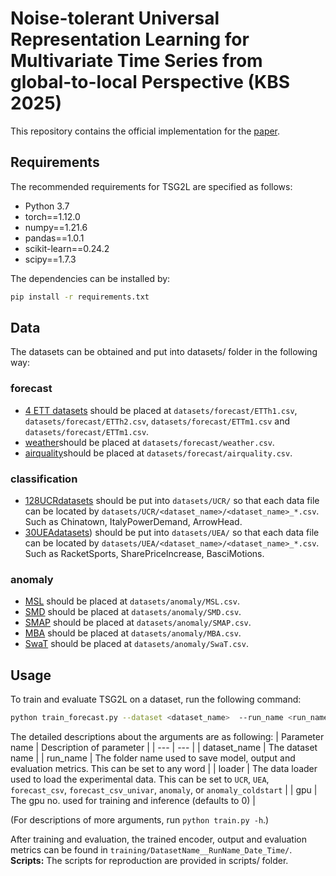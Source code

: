 # Noise-tolerant Universal Representation Learning for Multivariate Time Series from global-to-local Perspective (KBS 2025)
This repository contains the official implementation for the [paper](https://pdf.sciencedirectassets.com/271505/1-s2.0-S0950705125X00022/1-s2.0-S0950705125001844/main.pdf?X-Amz-Security-Token=IQoJb3JpZ2luX2VjENz%2F%2F%2F%2F%2F%2F%2F%2F%2F%2FwEaCXVzLWVhc3QtMSJHMEUCIQCMV6xn4MZ0JE031C5amNBDLetvkpydkn1AuPrkzLL5LgIgTTazPtk5iHU2pqPmSVycjSzArpda9pu8yejdv0u5y%2FIqswUIJRAFGgwwNTkwMDM1NDY4NjUiDD%2BKrvw%2BtPVRDjBvDCqQBURSeTG6Iw6KRRxWMxFMuKCOsaoN17bMAVROZKHYhYTDxc%2Bp3%2BSRirTQsSy3irscl5lJ0KqzqAb8NuppNjxGd0uDg2VKW8jLYmrOksYooswohdlHhYOzZVyeVGy0ItMdqmJE4TFNlB3ScxvyTl%2FgtaXdUM%2FxiMn2r8tQqfJiL5qX0xUcAC1zq8a5ZSALiJCA2vEb%2F0EMarl0kyi7ruXLy06GoBIDqv34hEAYoZWjV%2BIs9GePmyNpY1wbH1GMYRaxr6%2Blh2QeleMauhOYFuvi73Xyd9iFQH31JPNkAXGOUvtTmLETCq577IiZ83nuYPgQ78aeG8qfIc8Agg3wtyYLW%2FSPFXrqWXH9VQDHZs4rJ0F9YIjjEfaefZeD2hz657Adn6118W6keiVnHaTdTRJeo1bJVIxRPfFHJ%2F49hH2R%2B7hjkZ1fBAeKYEXbaejA8YLXzL0suupCbZ6Ih4Kuu%2BHQbBm63lbAzZVJS0o4iwGjZ5umYtqQjA7xeL%2Bls0I3XFK3E%2BCokOiFS1ACSd4G4wWZlHqloog5%2BK3rrP%2BeUnAtQDbPvLcEAsVAOil%2Fbu5WumU%2F230fG21XBSLdWR61qkFt2WdNc1jDe3JgnuG9bVbPuGg4f9WvPkw08yDnNL29uSvypzi%2FMEYBYhWoes22KlATnVbqrbEFxYLQOSR7AlZiqKIgKT6F2BfG%2F%2FY%2BEf4%2F8aQ5iT6M8qCIA5AOHcIXR4ORw0yUP7G%2BQdcNw37T57N5Ne%2FH4Hir5LDwi5u0lb95lPdUvYh0Ys%2BNjn3B0iAOAkWsLVkti5rolLLUj8GogMvMRrbOdern2i1K7dMStnvQkVpozHVOrfJwvZ1Fb%2BaPXZV9j%2F%2BZpUy%2BPE2Qy8QvHS%2BJFRKGMJ%2BvpL4GOrEBTI0HuiMghTXikt5CTdf6wyI8q0v%2FBMLhonYFJoqf4EjwxdUItBewar8TUJm7mNfcFjwagaz4Jodd93KHDgjXk9vYXVZ0uL1fDKK%2FNdip4AEdugmdtEyxYwQzDxw3qaozWxOc9ETbYQUt%2ByXdPmmTY7WdgpvXzBha3MjAHXzvCzzc3%2Be9slOrVMtSTATFKozfNLzHDU6vC0osWw8Ztnn3aereTEhGmE89m75jZ%2Fxi6QEm&X-Amz-Algorithm=AWS4-HMAC-SHA256&X-Amz-Date=20250306T041355Z&X-Amz-SignedHeaders=host&X-Amz-Expires=300&X-Amz-Credential=ASIAQ3PHCVTY5CAPX4ZG%2F20250306%2Fus-east-1%2Fs3%2Faws4_request&X-Amz-Signature=8d83f16bfa37adf5325130d5215cc8d6907afa2ce717bb9cd22778f8d576cb44&hash=6b0545151c4240d9863c9e9cecd244bb2ae1a80b6fcb0250c5eb21d08fb5a221&host=68042c943591013ac2b2430a89b270f6af2c76d8dfd086a07176afe7c76c2c61&pii=S0950705125001844&tid=spdf-987f48c5-039f-46f3-8f1f-73fd32914116&sid=1760c6c82bd4f343ba791930b9d31fce0b0cgxrqa&type=client&tsoh=d3d3LnNjaWVuY2VkaXJlY3QuY29t&rh=d3d3LnNjaWVuY2VkaXJlY3QuY29t&ua=050d5b51070454560751&rr=91bf05f48986d041&cc=cn).

## Requirements
The recommended requirements for TSG2L are specified as follows:

- Python 3.7
- torch==1.12.0
- numpy==1.21.6
- pandas==1.0.1
- scikit-learn==0.24.2
- scipy==1.7.3

The dependencies can be installed by:
```bash
pip install -r requirements.txt
```
## Data 
The datasets can be obtained and put into datasets/ folder in the following way:
### forecast
- [4 ETT datasets](https://github.com/zhouhaoyi/ETDataset) should be placed at `datasets/forecast/ETTh1.csv`, `datasets/forecast/ETTh2.csv`, `datasets/forecast/ETTm1.csv` and `datasets/forecast/ETTm1.csv`.
- [weather](https://archive.ics.uci.edu/dataset/381/beijing+pm2+5+data)should be placed at `datasets/forecast/weather.csv`.
- [airquality](https://archive.ics.uci.edu/dataset/360/air+quality)should be placed at `datasets/forecast/airquality.csv`.
### classification
- [128UCRdatasets](https://www.cs.ucr.edu/~eamonn/time_series_data_2018) should be put into `datasets/UCR/` so that each data file can be located by `datasets/UCR/<dataset_name>/<dataset_name>_*.csv`.
Such as Chinatown, ItalyPowerDemand, ArrowHead.
- [30UEAdatasets](http://www.timeseriesclassification.com/dataset.php)) should be put into `datasets/UEA/` so that each data file can be located by `datasets/UEA/<dataset_name>/<dataset_name>_*.csv`.
Such as RacketSports, SharePriceIncrease, BasciMotions.
### anomaly
- [MSL](https://github.com/zhouhaoyi/ETDataset) should be placed at `datasets/anomaly/MSL.csv`.
- [SMD](https://github.com/NetManAIOps/OmniAnomaly) should be placed at `datasets/anomaly/SMD.csv`.
- [SMAP](https://en.wikipedia.org/wiki/Soil_Moisture_Active_Passive) should be placed at `datasets/anomaly/SMAP.csv`.
- [MBA](https://paperswithcode.com/dataset/mit-bih-arrhythmia-database) should be placed at `datasets/anomaly/MBA.csv`.
- [SwaT](https://drive.google.com/drive/folders/1ABZKdclka3e2NXBSxS9z2YF59p7g2Y5I) should be placed at `datasets/anomaly/SwaT.csv`.
## Usage
To train and evaluate TSG2L on a dataset, run the following command:
```bash
python train_forecast.py --dataset <dataset_name>  --run_name <run_name> --loader <loader> --gpu <gpu> 
```
The detailed descriptions about the arguments are as following:
| Parameter name | Description of parameter |
| --- | --- |
| dataset_name | The dataset name |
| run_name | The folder name used to save model, output and evaluation metrics. This can be set to any word |
| loader | The data loader used to load the experimental data. This can be set to `UCR`, `UEA`, `forecast_csv`, `forecast_csv_univar`, `anomaly`, or `anomaly_coldstart` |
| gpu | The gpu no. used for training and inference (defaults to 0) |

(For descriptions of more arguments, run `python train.py -h`.)

After training and evaluation, the trained encoder, output and evaluation metrics can be found in `training/DatasetName__RunName_Date_Time/`. 
**Scripts:** The scripts for reproduction are provided in scripts/ folder.
